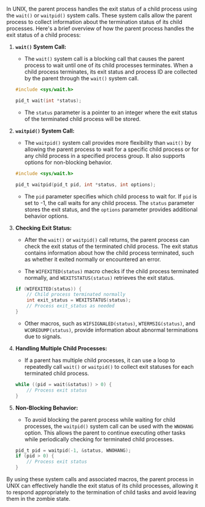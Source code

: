 In UNIX, the parent process handles the exit status of a child process using the `wait()` or `waitpid()` system calls. These system calls allow the parent process to collect information about the termination status of its child processes. Here's a brief overview of how the parent process handles the exit status of a child process:

1. **`wait()` System Call:**
   - The `wait()` system call is a blocking call that causes the parent process to wait until one of its child processes terminates. When a child process terminates, its exit status and process ID are collected by the parent through the `wait()` system call.

   ```c
   #include <sys/wait.h>

   pid_t wait(int *status);
   ```

   - The `status` parameter is a pointer to an integer where the exit status of the terminated child process will be stored.

2. **`waitpid()` System Call:**
   - The `waitpid()` system call provides more flexibility than `wait()` by allowing the parent process to wait for a specific child process or for any child process in a specified process group. It also supports options for non-blocking behavior.

   ```c
   #include <sys/wait.h>

   pid_t waitpid(pid_t pid, int *status, int options);
   ```

   - The `pid` parameter specifies which child process to wait for. If `pid` is set to -1, the call waits for any child process. The `status` parameter stores the exit status, and the `options` parameter provides additional behavior options.

3. **Checking Exit Status:**
   - After the `wait()` or `waitpid()` call returns, the parent process can check the exit status of the terminated child process. The exit status contains information about how the child process terminated, such as whether it exited normally or encountered an error.

   - The `WIFEXITED(status)` macro checks if the child process terminated normally, and `WEXITSTATUS(status)` retrieves the exit status.

   ```c
   if (WIFEXITED(status)) {
       // Child process terminated normally
       int exit_status = WEXITSTATUS(status);
       // Process exit_status as needed
   }
   ```

   - Other macros, such as `WIFSIGNALED(status)`, `WTERMSIG(status)`, and `WCOREDUMP(status)`, provide information about abnormal terminations due to signals.

4. **Handling Multiple Child Processes:**
   - If a parent has multiple child processes, it can use a loop to repeatedly call `wait()` or `waitpid()` to collect exit statuses for each terminated child process.

   ```c
   while ((pid = wait(&status)) > 0) {
       // Process exit status
   }
   ```

5. **Non-Blocking Behavior:**
   - To avoid blocking the parent process while waiting for child processes, the `waitpid()` system call can be used with the `WNOHANG` option. This allows the parent to continue executing other tasks while periodically checking for terminated child processes.

   ```c
   pid_t pid = waitpid(-1, &status, WNOHANG);
   if (pid > 0) {
       // Process exit status
   }
   ```

By using these system calls and associated macros, the parent process in UNIX can effectively handle the exit status of its child processes, allowing it to respond appropriately to the termination of child tasks and avoid leaving them in the zombie state.
